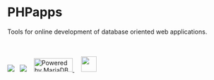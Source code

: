 <h1>PHPapps</h1>

Tools for online development of database oriented web applications.<br><br><br>

<a href="http://www.php.net/"><img src="http://php.net//images/logos/php-power-white.gif"></a>&nbsp;&nbsp;&nbsp;<a href="http://www.smarty.net"><img src="http://www.smarty.net/images/icons/smarty_icon.gif"></a>&nbsp;&nbsp;&nbsp;
<a href="https://mariadb.org">
<img src="https://mariadb.org/wp-content/themes/twentynineteen-child/icons/mariadb_org_rgb_h.svg"
    width="88" height="31" border="0" alt="Powered by MariaDB"
    title="Powered by MariaDB" />
</a>&nbsp;&nbsp;&nbsp;
<a href="http://codemirror.net/2/"><img height="35" src="http://codemirror.net/doc/logo.png"></a>&nbsp;&nbsp;&nbsp;

